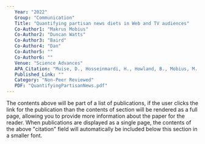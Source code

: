 ```yaml
---
   Year: "2022"
   Group: "Communication"
   Title: "Quantifying partisan news diets in Web and TV audiences"
   Co-Author1: "Makrus Mobius"
   Co-Author2: "Duncan Watts"
   Co-Author3: "Baird"
   Co-Author4: "Dan"
   Co-Author5: ""
   Co-Author6: ""
   Venue: "Science Advances"
   APA_Citation: "Muise, D., Hosseinmardi, H., Howland, B., Mobius, M., Rothschild, D., & Watts, D. J. (2022). Quantifying partisanews diets in Web and TV audiences. Science Advances, 8(28). https://doi.org/10.1126/sciadv.abn0083"
   Published_Link: ""
   Category: "Non-Peer Reviewed"
   PDF: "QuantifyingPartisanNews.pdf"
---
```


The contents above will be part of a list of publications, if the user clicks the link for the publication than the contents of section will be rendered as a full page, allowing you to provide more information about the paper for the reader. When publications are displayed as a single page, the contents of the above "citation" field will automatically be included below this section in a smaller font.